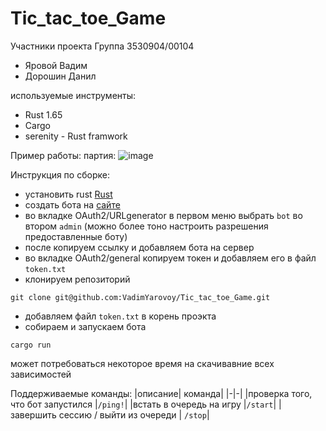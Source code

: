 # Tic_tac_toe_Game
Участники проекта
Группа 3530904/00104
- Яровой Вадим
- Дорошин Данил

используемые инструменты:
- Rust 1.65
- Cargo 
- serenity - Rust framwork

Пример работы:
партия:
![image](https://user-images.githubusercontent.com/89383982/213172306-2a6793c5-6993-4435-88fb-90e5cf7323d9.png)

Инструкция по сборке:
- установить rust [Rust](https://www.rust-lang.org/ru/tools/install)
- создать бота на [сайте](https://discord.com/developers/applications)
- во вкладке OAuth2/URLgenerator в первом меню выбрать `bot` 
  во втором `admin` (можно более тоно настроить разрешения предоставленные боту)
- после копируем ссылку и добавляем бота на сервер
- во вкладке OAuth2/general копируем токен и добавляем его в файл `token.txt`
- клонируем репозиторий 
```
git clone git@github.com:VadimYarovoy/Tic_tac_toe_Game.git
```
- добавляем файл `token.txt` в корень проэкта
- собираем и запускаем бота
 ```
 cargo run
 ```
  может потребоваться некоторое время на скачивавние всех зависимостей

Поддерживаемые команды:
|описание| команда|
|-|-|
|проверка того, что бот запустился |`/ping!`|
|встать в очередь на игру              |`/start`|
|завершить сессию / выйти из очереди   | `/stop`|
